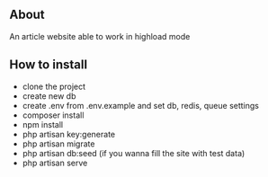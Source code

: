 ## About
An article website able to work in highload mode  

## How to install
* clone the project
* create new db
* create .env from .env.example and set db, redis, queue settings
* composer install
* npm install
* php artisan key:generate
* php artisan migrate
* php artisan db:seed (if you wanna fill the site with test data)
* php artisan serve
